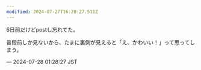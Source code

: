 ```yaml
---
modified: 2024-07-27T16:28:27.511Z
---
```


<p>6日前だけどpostし忘れてた。</p><p>普段前しか見ないから、たまに裏側が見えると「え、かわいい！」って思ってしまう。</p>

&mdash; 2024-07-28 01:28:27 JST

<!-- Original URL: https://mastodon.social/@sakuramochi0/112859395359770370-->
